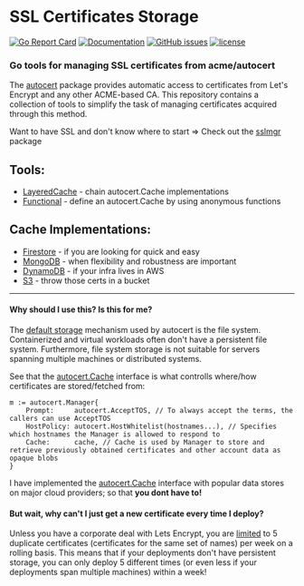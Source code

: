 # SSL Certificates Storage

[![Go Report Card](https://goreportcard.com/badge/github.com/adrianosela/certcache)](https://goreportcard.com/report/github.com/adrianosela/certcache)
[![Documentation](https://godoc.org/github.com/adrianosela/certcache?status.svg)](https://godoc.org/github.com/adrianosela/certcache)
[![GitHub issues](https://img.shields.io/github/issues/adrianosela/certcache.svg)](https://github.com/adrianosela/certcache/issues)
[![license](https://img.shields.io/github/license/yangwenmai/how-to-add-badge-in-github-readme.svg)](https://github.com/adrianosela/certcache/blob/master/LICENSE)

### Go tools for managing SSL certificates from acme/autocert

The [autocert](https://godoc.org/golang.org/x/crypto/acme/autocert) package provides automatic access to certificates from Let's Encrypt and any other ACME-based CA. This repository contains a collection of tools to simplify the task of managing certificates acquired through this method.

Want to have SSL and don't know where to start => Check out the [sslmgr](https://godoc.org/github.com/adrianosela/sslmgr) package

## Tools:
* [LayeredCache](https://godoc.org/github.com/adrianosela/certcache#LayeredCache) - chain autocert.Cache implementations
* [Functional](https://godoc.org/github.com/adrianosela/certcache#Functional) - define an autocert.Cache by using anonymous functions

## Cache Implementations:
*  [Firestore](https://godoc.org/github.com/adrianosela/certcache#Firestore) - if you are looking for quick and easy
*  [MongoDB](https://godoc.org/github.com/adrianosela/certcache#MongoDB) - when flexibility and robustness are important
*  [DynamoDB](https://godoc.org/github.com/adrianosela/certcache#DynamoDB) - if your infra lives in AWS
*  [S3](https://godoc.org/github.com/adrianosela/certcache#S3) - throw those certs in a bucket

---

#### Why should I use this? Is this for me?

The [default storage](https://godoc.org/golang.org/x/crypto/acme/autocert#DirCache) mechanism used by autocert is the file system. Containerized and virtual workloads often don't have a persistent file system. Furthermore, file system storage is not suitable for servers spanning multiple machines or distributed systems.

See that the [autocert.Cache](https://godoc.org/golang.org/x/crypto/acme/autocert#Cache) interface is what controlls where/how certificates are stored/fetched from:

```
m := autocert.Manager{
	Prompt:     autocert.AcceptTOS, // To always accept the terms, the callers can use AcceptTOS
	HostPolicy: autocert.HostWhitelist(hostnames...), // Specifies which hostnames the Manager is allowed to respond to
	Cache:      cache, // Cache is used by Manager to store and retrieve previously obtained certificates and other account data as opaque blobs
}
```

I have implemented the [autocert.Cache](https://godoc.org/golang.org/x/crypto/acme/autocert#Cache) interface with popular data stores on major cloud providers; so that **you dont have to!**

#### But wait, why can't I just get a new certificate every time I deploy?

Unless you have a corporate deal with Lets Encrypt, you are [limited](https://letsencrypt.org/docs/rate-limits/) to 5 duplicate certificates (certificates for the same set of names) per week on a rolling basis. This means that if your deployments don't have persistent storage, you can only deploy 5 different times (or even less if your deployments span multiple machines) within a week!
